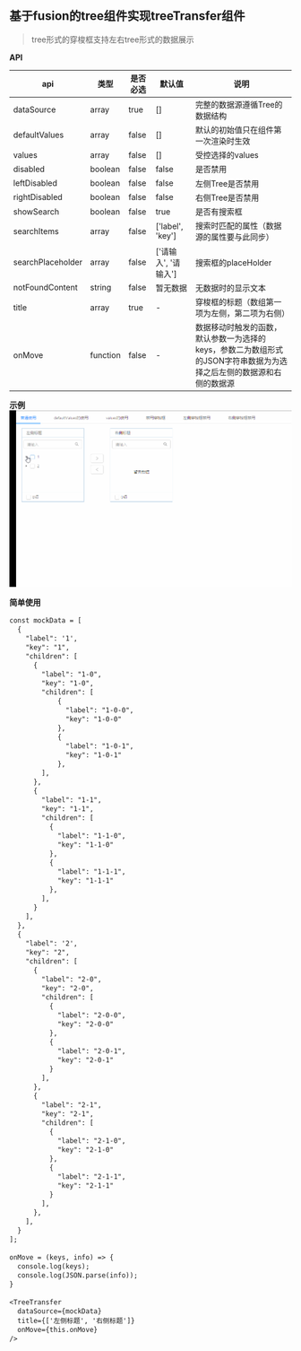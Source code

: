 ## 基于fusion的tree组件实现treeTransfer组件
> tree形式的穿梭框支持左右tree形式的数据展示

**API**

| api | 类型 | 是否必选 | 默认值 | 说明 |
| --- | --- | --- | --- | --- |
| dataSource | array | true | [] | 完整的数据源遵循Tree的数据结构 |
| defaultValues | array | false | [] | 默认的初始值只在组件第一次渲染时生效 |
| values | array | false | [] | 受控选择的values |
| disabled | boolean | false | false | 是否禁用 | 
| leftDisabled | boolean | false | false | 左侧Tree是否禁用 | 
| rightDisabled | boolean | false | false | 右侧Tree是否禁用 | 
| showSearch | boolean | false | true | 是否有搜索框 |
| searchItems | array | false | ['label', 'key'] | 搜索时匹配的属性（数据源的属性要与此同步）|
| searchPlaceholder | array | false | ['请输入', '请输入'] | 搜索框的placeHolder |
| notFoundContent | string | false | 暂无数据 | 无数据时的显示文本 |
| title | array | true | - | 穿梭框的标题（数组第一项为左侧，第二项为右侧）|
| onMove | function | false | - | 数据移动时触发的函数， 默认参数一为选择的keys，参数二为数组形式的JSON字符串数据为为选择之后左侧的数据源和右侧的数据源 |

**示例**
![简单示例](./treeTransfer.gif "简单示例")

**简单使用**
```
const mockData = [
  {
    "label": '1',
    "key": "1",
    "children": [
      {
        "label": "1-0",
        "key": "1-0",
        "children": [
            {
              "label": "1-0-0",
              "key": "1-0-0"
            },
            {
              "label": "1-0-1",
              "key": "1-0-1"
            },
        ],
      },
      {
        "label": "1-1",
        "key": "1-1",
        "children": [
          {
            "label": "1-1-0",
            "key": "1-1-0"
          },
          {
            "label": "1-1-1",
            "key": "1-1-1"
          },
        ],
      }
    ],
  },
  {
    "label": '2',
    "key": "2",
    "children": [
      {
        "label": "2-0",
        "key": "2-0",
        "children": [
          {
            "label": "2-0-0",
            "key": "2-0-0"
          },
          {
            "label": "2-0-1",
            "key": "2-0-1"
          }
        ],
      },
      {
        "label": "2-1",
        "key": "2-1",
        "children": [
          {
            "label": "2-1-0",
            "key": "2-1-0"
          },
          {
            "label": "2-1-1",
            "key": "2-1-1"
          }
        ],
      },
    ],
  }
];

onMove = (keys, info) => {
  console.log(keys);
  console.log(JSON.parse(info));
}

<TreeTransfer
  dataSource={mockData}
  title={['左侧标题', '右侧标题']}
  onMove={this.onMove}
/>
```
